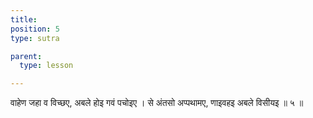 ```yaml
---
title: 
position: 5
type: sutra

parent:
  type: lesson

---
```


वाहेण जहा व विच्छए, अबले होइ गवं पचोइए । 
से अंतसो अप्पथामए, णाइवहइ अबले विसीयइ ॥ ५ ॥